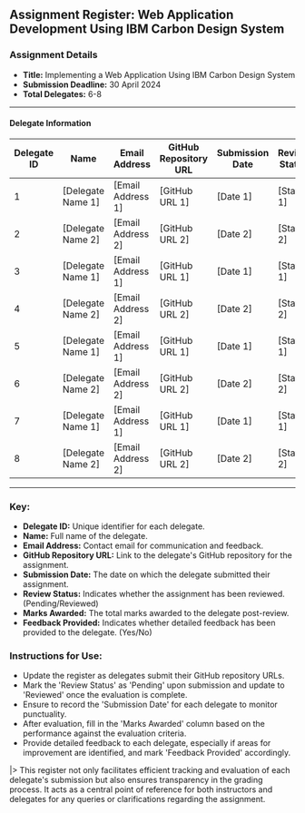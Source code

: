## Assignment Register: Web Application Development Using IBM Carbon Design System

### Assignment Details
- **Title:** Implementing a Web Application Using IBM Carbon Design System
- **Submission Deadline:** 30 April 2024
- **Total Delegates:** 6-8

---

#### Delegate Information

| Delegate ID | Name               | Email Address          | GitHub Repository URL                          | Submission Date | Review Status | Marks Awarded | Feedback Provided |
|-------------|--------------------|------------------------|------------------------------------------------|-----------------|---------------|---------------|-------------------|
| 1           | [Delegate Name 1]  | [Email Address 1]      | [GitHub URL 1]                                 | [Date 1]        | [Status 1]    | [Marks 1]     | [Yes/No]          |
| 2           | [Delegate Name 2]  | [Email Address 2]      | [GitHub URL 2]                                 | [Date 2]        | [Status 2]    | [Marks 2]     | [Yes/No]          |
| 3           | [Delegate Name 1]  | [Email Address 1]      | [GitHub URL 1]                                 | [Date 1]        | [Status 1]    | [Marks 1]     | [Yes/No]          |
| 4           | [Delegate Name 2]  | [Email Address 2]      | [GitHub URL 2]                                 | [Date 2]        | [Status 2]    | [Marks 2]     | [Yes/No]          |
| 5           | [Delegate Name 1]  | [Email Address 1]      | [GitHub URL 1]                                 | [Date 1]        | [Status 1]    | [Marks 1]     | [Yes/No]          |
| 6           | [Delegate Name 2]  | [Email Address 2]      | [GitHub URL 2]                                 | [Date 2]        | [Status 2]    | [Marks 2]     | [Yes/No]          |
| 7           | [Delegate Name 1]  | [Email Address 1]      | [GitHub URL 1]                                 | [Date 1]        | [Status 1]    | [Marks 1]     | [Yes/No]          |
| 8           | [Delegate Name 2]  | [Email Address 2]      | [GitHub URL 2]                                 | [Date 2]        | [Status 2]    | [Marks 2]     | [Yes/No]          |

---

### Key:
- **Delegate ID:** Unique identifier for each delegate.
- **Name:** Full name of the delegate.
- **Email Address:** Contact email for communication and feedback.
- **GitHub Repository URL:** Link to the delegate's GitHub repository for the assignment.
- **Submission Date:** The date on which the delegate submitted their assignment.
- **Review Status:** Indicates whether the assignment has been reviewed. (Pending/Reviewed)
- **Marks Awarded:** The total marks awarded to the delegate post-review.
- **Feedback Provided:** Indicates whether detailed feedback has been provided to the delegate. (Yes/No)

### Instructions for Use:
- Update the register as delegates submit their GitHub repository URLs.
- Mark the 'Review Status' as 'Pending' upon submission and update to 'Reviewed' once the evaluation is complete.
- Ensure to record the 'Submission Date' for each delegate to monitor punctuality.
- After evaluation, fill in the 'Marks Awarded' column based on the performance against the evaluation criteria.
- Provide detailed feedback to each delegate, especially if areas for improvement are identified, and mark 'Feedback Provided' accordingly.

|> This register not only facilitates efficient tracking and evaluation of each delegate's submission but also ensures transparency in the grading process. It acts as a central point of reference for both instructors and delegates for any queries or clarifications regarding the assignment.
